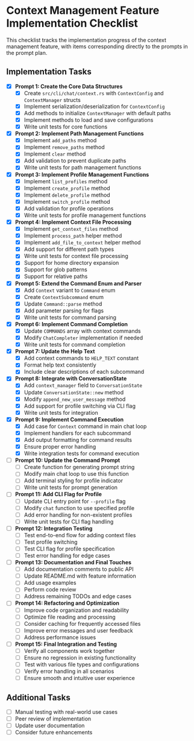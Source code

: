 # Context Management Feature Implementation Checklist

This checklist tracks the implementation progress of the context management feature, with items corresponding directly to the prompts in the prompt plan.

## Implementation Tasks

- [x] **Prompt 1: Create the Core Data Structures**
  - [x] Create `src/cli/chat/context.rs` with `ContextConfig` and `ContextManager` structs
  - [x] Implement serialization/deserialization for `ContextConfig`
  - [x] Add methods to initialize `ContextManager` with default paths
  - [x] Implement methods to load and save configurations
  - [x] Write unit tests for core functions

- [x] **Prompt 2: Implement Path Management Functions**
  - [x] Implement `add_paths` method
  - [x] Implement `remove_paths` method
  - [x] Implement `clear` method
  - [x] Add validation to prevent duplicate paths
  - [x] Write unit tests for path management functions

- [x] **Prompt 3: Implement Profile Management Functions**
  - [x] Implement `list_profiles` method
  - [x] Implement `create_profile` method
  - [x] Implement `delete_profile` method
  - [x] Implement `switch_profile` method
  - [x] Add validation for profile operations
  - [x] Write unit tests for profile management functions

- [x] **Prompt 4: Implement Context File Processing**
  - [x] Implement `get_context_files` method
  - [x] Implement `process_path` helper method
  - [x] Implement `add_file_to_context` helper method
  - [x] Add support for different path types
  - [x] Write unit tests for context file processing
  - [x] Support for home directory expansion
  - [x] Support for glob patterns
  - [x] Support for relative paths

- [x] **Prompt 5: Extend the Command Enum and Parser**
  - [x] Add `Context` variant to `Command` enum
  - [x] Create `ContextSubcommand` enum
  - [x] Update `Command::parse` method
  - [x] Add parameter parsing for flags
  - [x] Write unit tests for command parsing

- [x] **Prompt 6: Implement Command Completion**
  - [x] Update `COMMANDS` array with context commands
  - [x] Modify `ChatCompleter` implementation if needed
  - [x] Write unit tests for command completion

- [x] **Prompt 7: Update the Help Text**
  - [x] Add context commands to `HELP_TEXT` constant
  - [x] Format help text consistently
  - [x] Include clear descriptions of each subcommand

- [x] **Prompt 8: Integrate with ConversationState**
  - [x] Add `context_manager` field to `ConversationState`
  - [x] Update `ConversationState::new` method
  - [x] Modify `append_new_user_message` method
  - [x] Add support for profile switching via CLI flag
  - [x] Write unit tests for integration

- [x] **Prompt 9: Implement Command Execution**
  - [x] Add case for `Context` command in main chat loop
  - [x] Implement handlers for each subcommand
  - [x] Add output formatting for command results
  - [x] Ensure proper error handling
  - [x] Write integration tests for command execution

- [ ] **Prompt 10: Update the Command Prompt**
  - [ ] Create function for generating prompt string
  - [ ] Modify main chat loop to use this function
  - [ ] Add terminal styling for profile indicator
  - [ ] Write unit tests for prompt generation

- [ ] **Prompt 11: Add CLI Flag for Profile**
  - [ ] Update CLI entry point for `--profile` flag
  - [ ] Modify `chat` function to use specified profile
  - [ ] Add error handling for non-existent profiles
  - [ ] Write unit tests for CLI flag handling

- [ ] **Prompt 12: Integration Testing**
  - [ ] Test end-to-end flow for adding context files
  - [ ] Test profile switching
  - [ ] Test CLI flag for profile specification
  - [ ] Test error handling for edge cases

- [ ] **Prompt 13: Documentation and Final Touches**
  - [ ] Add documentation comments to public API
  - [ ] Update README.md with feature information
  - [ ] Add usage examples
  - [ ] Perform code review
  - [ ] Address remaining TODOs and edge cases

- [ ] **Prompt 14: Refactoring and Optimization**
  - [ ] Improve code organization and readability
  - [ ] Optimize file reading and processing
  - [ ] Consider caching for frequently accessed files
  - [ ] Improve error messages and user feedback
  - [ ] Address performance issues

- [ ] **Prompt 15: Final Integration and Testing**
  - [ ] Verify all components work together
  - [ ] Ensure no regression in existing functionality
  - [ ] Test with various file types and configurations
  - [ ] Verify error handling in all scenarios
  - [ ] Ensure smooth and intuitive user experience

## Additional Tasks

- [ ] Manual testing with real-world use cases
- [ ] Peer review of implementation
- [ ] Update user documentation
- [ ] Consider future enhancements
